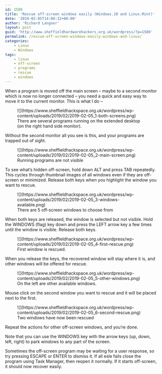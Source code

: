 ```yaml
---
id: 1580
title: 'Rescue off-screen windows easily (Windows.10 and Linux.Mint)'
date: '2019-02-05T14:00:32+00:00'
author: 'Richard Langner'
layout: post
guid: 'http://www.sheffieldhardwarehackers.org.uk/wordpress/?p=1580'
permalink: /rescue-off-screen-windows-easily-windows-and-linux/
categories:
    - Linux
    - Windows
tags:
    - linux
    - off-screen
    - programs
    - rescue
    - windows
---
```


When a program is moved off the main screen – maybe to a second monitor which is now no longer connected – you need a quick and easy way to move it to the current monitor. This is what I do –

<figure class="wp-block-image">![](https://www.sheffieldhackspace.org.uk/wordpress/wp-content/uploads/2019/02/2019-02-05_1-both-screens.png)<figcaption>There are several programs running on the extended desktop (on the right hand side monitor).</figcaption></figure>Without the second monitor all you see is this, and your programs are trapped out of sight.

<figure class="wp-block-image">![](https://www.sheffieldhackspace.org.uk/wordpress/wp-content/uploads/2019/02/2019-02-05_2-main-screen.png)<figcaption>Running programs are not visible</figcaption></figure>To see what’s hidden off-screen, hold down ALT and press TAB repeatedly. This cycles through thumbnail images of all windows even if they are off-screen or minimized. Release both keys when you highlight the window you want to rescue.

<figure class="wp-block-image">![](https://www.sheffieldhackspace.org.uk/wordpress/wp-content/uploads/2019/02/2019-02-05_3-windows-available.png)<figcaption>There are 5 off-screen windows to choose from</figcaption></figure>When both keys are released, the window is selected but not visible. Hold the WINDOWS (flag) key down and press the LEFT arrow key a few times until the window is visible. Release both keys.

<figure class="wp-block-image">![](https://www.sheffieldhackspace.org.uk/wordpress/wp-content/uploads/2019/02/2019-02-05_4-first-rescue.png)<figcaption> First window is rescued. </figcaption></figure>When you release the keys, the recovered window will stay where it is, and other windows will be offered for rescue.

<figure class="wp-block-image">![](https://www.sheffieldhackspace.org.uk/wordpress/wp-content/uploads/2019/02/2019-02-05_5-other-windows.png)<figcaption>On the left are other available windows.</figcaption></figure>Mouse click on the second window you want to rescue and it will be placed next to the first.

<figure class="wp-block-image">![](https://www.sheffieldhackspace.org.uk/wordpress/wp-content/uploads/2019/02/2019-02-05_6-second-rescue.png)<figcaption>Two windows have now been rescued</figcaption></figure>Repeat the actions for other off-screen windows, and you’re done.

Note that you can use the WINDOWS key with the arrow keys (up, down, left, right) to park windows to any part of the screen.

Sometimes the off-screen program may be waiting for a user response, so try pressing ESCAPE or ENTER to dismiss it. If all esle fails close the program using Task Manager, then reopen it normally. If it starts off-screen, it should now recover easily.